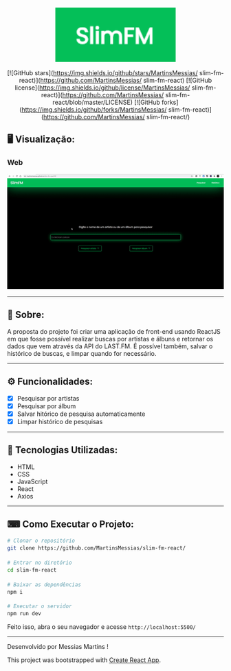 <p align="center">
   <img src="logo.PNG" alt="Proffy" width="280"/>
</p>

<div align="center">

[![GitHub stars](https://img.shields.io/github/stars/MartinsMessias/
slim-fm-react)](https://github.com/MartinsMessias/
slim-fm-react)<space> <space>[![GitHub license](https://img.shields.io/github/license/MartinsMessias/
slim-fm-react)](https://github.com/MartinsMessias/
slim-fm-react/blob/master/LICENSE)<space> <space>[![GitHub forks](https://img.shields.io/github/forks/MartinsMessias/
slim-fm-react)](https://github.com/MartinsMessias/
slim-fm-react/)

</div>


## 🖥 Visualização:

### Web
<p>  
  <img alt="Web Preview" title="Web-preview" src="https://github.com/MartinsMessias/slim-fm-react/blob/master/presentation-web.gif" width="800px">
</p>

---

## 📖 Sobre:

A proposta do projeto foi criar uma aplicação de front-end usando ReactJS em que fosse possível realizar buscas por artistas e álbuns e retornar os dados que vem através da API do LAST.FM. É possível também, salvar o histórico de buscas, e limpar quando for necessário. 

--- 

## ⚙️ Funcionalidades:

- [x] Pesquisar por artistas
- [x] Pesquisar por álbum
- [x] Salvar hitórico de pesquisa automaticamente
- [x] Limpar histórico de pesquisas

--- 

## 🚀 Tecnologias Utilizadas:

- HTML
- CSS
- JavaScript
- React
- Axios
--- 

## ⌨ Como Executar o Projeto:

```bash
# Clonar o repositório
git clone https://github.com/MartinsMessias/slim-fm-react/

# Entrar no diretório
cd slim-fm-react

# Baixar as dependências
npm i

# Executar o servidor
npm run dev
```

Feito isso, abra o seu navegador e acesse `http://localhost:5500/`

---


Desenvolvido por Messias Martins !


This project was bootstrapped with [Create React App](https://github.com/facebook/create-react-app).

